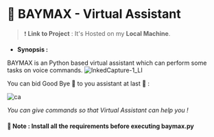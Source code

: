 # 🤖 BAYMAX - Virtual Assistant

> ❗ **Link to Project** : It's Hosted on my **Local Machine**.

* **Synopsis :** 

BAYMAX is an Python based virtual assistant which can perform some tasks on voice commands.
![InkedCapture-1_LI](https://user-images.githubusercontent.com/38787963/147392156-c9d044e1-7ab7-41d2-baca-0258fedc32e9.jpg)

You can bid Good Bye 👋 to you assistant at last 🙂 :

![ca](https://user-images.githubusercontent.com/38787963/147392494-cb5abd54-1548-48cb-b299-04a0c378cda3.PNG)

*You can give commands so that Virtual Assistant can help you !*

#### 📝 Note : Install all the requirements before executing **baymax.py**

